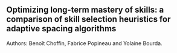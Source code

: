 ## Optimizing long-term mastery of skills: a comparison of skill selection heuristics for adaptive spacing algorithms

Authors: Benoît Choffin, Fabrice Popineau and Yolaine Bourda.